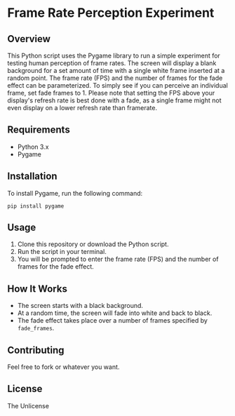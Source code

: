 # Frame Rate Perception Experiment

## Overview
This Python script uses the Pygame library to run a simple experiment for testing human perception of frame rates. 
The screen will display a blank background for a set amount of time with a single white frame inserted at a random point. 
The frame rate (FPS) and the number of frames for the fade effect can be parameterized.
To simply see if you can perceive an individual frame, set fade frames to 1.
Please note that setting the FPS above your display's refresh rate is best done with a fade, as a single frame might not even display on a lower refresh rate than framerate.

## Requirements
- Python 3.x
- Pygame

## Installation
To install Pygame, run the following command:

```
pip install pygame
```

## Usage
1. Clone this repository or download the Python script.
2. Run the script in your terminal.
3. You will be prompted to enter the frame rate (FPS) and the number of frames for the fade effect.

## How It Works
- The screen starts with a black background.
- At a random time, the screen will fade into white and back to black.
- The fade effect takes place over a number of frames specified by `fade_frames`.

## Contributing
Feel free to fork or whatever you want.

## License
The Unlicense
